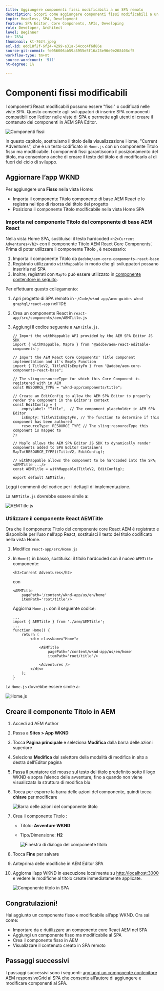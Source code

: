 ```yaml
---
title: Aggiungere componenti fissi modificabili a un SPA remoto
description: Scopri come aggiungere componenti fissi modificabili a un SPA remoto.
topic: Headless, SPA, Development
feature: SPA Editor, Core Components, APIs, Developing
role: Developer, Architect
level: Beginner
kt: 7634
thumbnail: kt-7634.jpeg
exl-id: edd18f2f-6f24-4299-a31a-54ccc4f6d86e
source-git-commit: fe056006ab59a3955e5f16a23e96e9e208408cf5
workflow-type: tm+mt
source-wordcount: '511'
ht-degree: 1%

---
```


# Componenti fissi modificabili

I componenti React modificabili possono essere &quot;fissi&quot; o codificati nelle viste SPA. Questo consente agli sviluppatori di inserire SPA componenti compatibili con l’editor nelle viste di SPA e permette agli utenti di creare il contenuto dei componenti in AEM SPA Editor.

![Componenti fissi](./assets/spa-fixed-component/intro.png)

In questo capitolo, sostituiamo il titolo della visualizzazione Home, &quot;Current Adventures&quot;, che è un testo codificato in `Home.js` con un componente Titolo fisso ma modificabile. I componenti fissi garantiscono il posizionamento del titolo, ma consentono anche di creare il testo del titolo e di modificarlo al di fuori del ciclo di sviluppo.

## Aggiornare l’app WKND

Per aggiungere una __Fisso__ nella vista Home:

+ Importa il componente Titolo componente di base AEM React e lo registra nel tipo di risorsa del titolo del progetto
+ Posiziona il componente Titolo modificabile nella vista Home SPA

### Importa nel componente Titolo del componente di base AEM React

Nella vista Home SPA, sostituisci il testo hardcoded `<h2>Current Adventures</h2>` con il componente Titolo AEM React Core Components’. Prima di poter utilizzare il componente Titolo , è necessario:

1. Importa il componente Titolo da `@adobe/aem-core-components-react-base`
1. Registralo utilizzando `withMappable` in modo che gli sviluppatori possano inserirla nel SPA
1. Inoltre, registrati con `MapTo` può essere utilizzato in [componente contenitore in seguito](./spa-container-component.md).

Per effettuare questo collegamento:

1. Apri progetto di SPA remoto in `~/Code/wknd-app/aem-guides-wknd-graphql/react-app` nell’IDE
1. Crea un componente React in `react-app/src/components/aem/AEMTitle.js`
1. Aggiungi il codice seguente a `AEMTitle.js`.

   ```
   // Import the withMappable API provided by the AEM SPA Editor JS SDK
   import { withMappable, MapTo } from '@adobe/aem-react-editable-components';
   
   // Import the AEM React Core Components' Title component implementation and it's Empty Function 
   import { TitleV2, TitleV2IsEmptyFn } from "@adobe/aem-core-components-react-base";
   
   // The sling:resourceType for which this Core Component is registered with in AEM
   const RESOURCE_TYPE = "wknd-app/components/title";
   
   // Create an EditConfig to allow the AEM SPA Editor to properly render the component in the Editor's context
   const EditConfig = {    
       emptyLabel: "Title",  // The component placeholder in AEM SPA Editor
       isEmpty: TitleV2IsEmptyFn, // The function to determine if this component has been authored
       resourceType: RESOURCE_TYPE // The sling:resourceType this component is mapped to
   };
   
   // MapTo allows the AEM SPA Editor JS SDK to dynamically render components added to SPA Editor Containers
   MapTo(RESOURCE_TYPE)(TitleV2, EditConfig);
   
   // withMappable allows the component to be hardcoded into the SPA; <AEMTitle .../>
   const AEMTitle = withMappable(TitleV2, EditConfig);
   
   export default AEMTitle;
   ```

Leggi i commenti del codice per i dettagli di implementazione.

La `AEMTitle.js` dovrebbe essere simile a:

![AEMTitle.js](./assets/spa-fixed-component/aem-title-js.png)

### Utilizzare il componente React AEMTitle

Ora che il componente Titolo del componente core React AEM è registrato e disponibile per l’uso nell’app React, sostituisci il testo del titolo codificato nella vista Home.

1. Modifica `react-app/src/Home.js`
1. In `Home()` in basso, sostituisci il titolo hardcoded con il nuovo `AEMTitle` componente:

   ```
   <h2>Current Adventures</h2>
   ```

   con

   ```
   <AEMTitle
       pagePath='/content/wknd-app/us/en/home' 
       itemPath='root/title'/>
   ```

   Aggiorna `Home.js` con il seguente codice:

   ```
   ...
   import { AEMTitle } from './aem/AEMTitle';
   ...
   function Home() {
       return (
           <div className="Home">
   
               <AEMTitle
                   pagePath='/content/wknd-app/us/en/home' 
                   itemPath='root/title'/>
   
               <Adventures />
           </div>
       );
   }
   ```

La `Home.js` dovrebbe essere simile a:

![Home.js](./assets/spa-fixed-component/home-js.png)

## Creare il componente Titolo in AEM

1. Accedi ad AEM Author
1. Passa a __Sites > App WKND__
1. Tocca __Pagina principale__ e seleziona __Modifica__ dalla barra delle azioni superiore
1. Seleziona __Modifica__ dal selettore della modalità di modifica in alto a destra dell’Editor pagina
1. Passa il puntatore del mouse sul testo del titolo predefinito sotto il logo WKND e sopra l’elenco delle avventure, fino a quando non viene visualizzata la struttura di modifica blu
1. Tocca per esporre la barra delle azioni del componente, quindi tocca __chiave__  per modificare

   ![Barra delle azioni del componente titolo](./assets/spa-fixed-component/title-action-bar.png)

1. Crea il componente Titolo :
   + Titolo: __Avventure WKND__
   + Tipo/Dimensione: __H2__

      ![Finestra di dialogo del componente titolo](./assets/spa-fixed-component/title-dialog.png)

1. Tocca __Fine__ per salvare
1. Anteprima delle modifiche in AEM Editor SPA
1. Aggiorna l’app WKND in esecuzione localmente su [http://localhost:3000](Http://localhost:3000) e vedere le modifiche al titolo create immediatamente applicate.

   ![Componente titolo in SPA](./assets/spa-fixed-component/title-final.png)

## Congratulazioni!

Hai aggiunto un componente fisso e modificabile all’app WKND. Ora sai come:

+ Importare da e riutilizzare un componente core React AEM nel SPA
+ Aggiungi un componente fisso ma modificabile al SPA
+ Crea il componente fisso in AEM
+ Visualizzare il contenuto creato in SPA remoto

## Passaggi successivi

I passaggi successivi sono i seguenti: [aggiungi un componente contenitore AEM responsiveGrid](./spa-container-component.md) al SPA che consente all’autore di aggiungere e modificare componenti al SPA.
